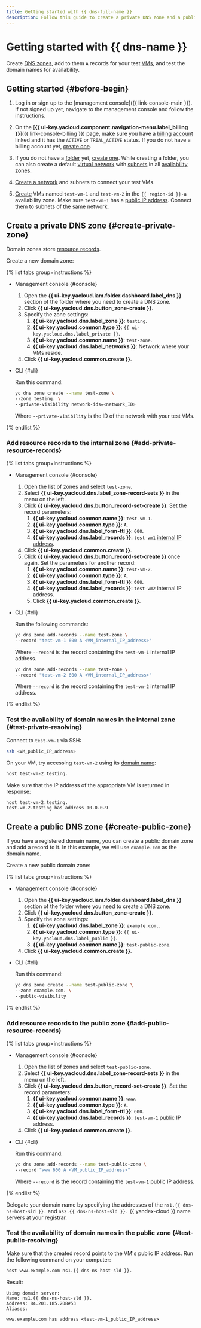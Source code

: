 ```yaml
---
title: Getting started with {{ dns-full-name }}
description: Follow this guide to create a private DNS zone and a public one.
---
```


# Getting started with {{ dns-name }}


Create [DNS zones](concepts/dns-zone.md), add to them `A` records for your test [VMs](../compute/concepts/vm.md), and test the domain names for availability.

## Getting started {#before-begin}

1. Log in or sign up to the [management console]({{ link-console-main }}). If not signed up yet, navigate to the management console and follow the instructions.


1. On the [**{{ ui-key.yacloud.component.navigation-menu.label_billing }}**]({{ link-console-billing }}) page, make sure you have a [billing account](../billing/concepts/billing-account.md) linked and it has the `ACTIVE` or `TRIAL_ACTIVE` status. If you do not have a billing account yet, [create one](../billing/quickstart/index.md#create_billing_account).


1. If you do not have a [folder](../resource-manager/concepts/resources-hierarchy.md#folder) yet, [create one](../resource-manager/operations/folder/create.md). While creating a folder, you can also create a default [virtual network](../vpc/concepts/network.md#network) with [subnets](../vpc/concepts/network.md#subnet) in all [availability zones](../overview/concepts/geo-scope.md).
1. [Create a network](../vpc/quickstart.md) and subnets to connect your test VMs.
1. [Create](../compute/operations/vm-create/create-linux-vm.md) VMs named `test-vm-1` and `test-vm-2` in the `{{ region-id }}-a` availability zone. Make sure `test-vm-1` has a [public IP address](../vpc/concepts/address.md#public-addresses). Connect them to subnets of the same network.

## Create a private DNS zone {#create-private-zone}

Domain zones store [resource records](concepts/resource-record.md).

Create a new domain zone:

{% list tabs group=instructions %}

- Management console {#console}

  1. Open the **{{ ui-key.yacloud.iam.folder.dashboard.label_dns }}** section of the folder where you need to create a DNS zone.
  1. Click **{{ ui-key.yacloud.dns.button_zone-create }}**.
  1. Specify the zone settings:
     1. **{{ ui-key.yacloud.dns.label_zone }}**: `testing`.
     1. **{{ ui-key.yacloud.common.type }}**: `{{ ui-key.yacloud.dns.label_private }}`.
     1. **{{ ui-key.yacloud.common.name }}**: `test-zone`.
     1. **{{ ui-key.yacloud.dns.label_networks }}**: Network where your VMs reside.
  1. Click **{{ ui-key.yacloud.common.create }}**.

- CLI {#cli}

  Run this command:

  ```bash
  yc dns zone create --name test-zone \
  --zone testing. \
  --private-visibility network-ids=<network_ID>
  ```

  Where `--private-visibility` is the ID of the network with your test VMs.

{% endlist %}

### Add resource records to the internal zone {#add-private-resource-records}

{% list tabs group=instructions %}

- Management console {#console}

  1. Open the list of zones and select `test-zone`.
  1. Select **{{ ui-key.yacloud.dns.label_zone-record-sets }}** in the menu on the left.
  1. Click **{{ ui-key.yacloud.dns.button_record-set-create }}**. Set the record parameters:
     1. **{{ ui-key.yacloud.common.name }}**: `test-vm-1`.
     1. **{{ ui-key.yacloud.common.type }}**: `A`.
     1. **{{ ui-key.yacloud.dns.label_form-ttl }}**: `600`.
     1. **{{ ui-key.yacloud.dns.label_records }}**: `test-vm1` [internal IP address](../vpc/concepts/address.md#internal-addresses).
  1. Click **{{ ui-key.yacloud.common.create }}**.
  1. Click **{{ ui-key.yacloud.dns.button_record-set-create }}** once again. Set the parameters for another record:
     1. **{{ ui-key.yacloud.common.name }}**: `test-vm-2`.
     1. **{{ ui-key.yacloud.common.type }}**: `A`.
     1. **{{ ui-key.yacloud.dns.label_form-ttl }}**: `600`.
     1. **{{ ui-key.yacloud.dns.label_records }}**: `test-vm2` internal IP address.
     1. Click **{{ ui-key.yacloud.common.create }}**.

- CLI {#cli}

  Run the following commands:

  ```bash
  yc dns zone add-records --name test-zone \
  --record "test-vm-1 600 A <VM_internal_IP_address>"
  ```

  Where `--record` is the record containing the `test-vm-1` internal IP address.

  ```bash
  yc dns zone add-records --name test-zone \
  --record "test-vm-2 600 A <VM_internal_IP_address>"
  ```

  Where `--record` is the record containing the `test-vm-2` internal IP address.

{% endlist %}

### Test the availability of domain names in the internal zone {#test-private-resolving}

Connect to `test-vm-1` via SSH:

```bash
ssh <VM_public_IP_address>
```

On your VM, try accessing `test-vm-2` using its [domain name](../vpc/concepts/address.md#fqdn):

```bash
host test-vm-2.testing.
```

Make sure that the IP address of the appropriate VM is returned in response:

```bash
host test-vm-2.testing.
test-vm-2.testing has address 10.0.0.9
```

## Create a public DNS zone {#create-public-zone}

If you have a registered domain name, you can create a public domain zone and add a record to it. In this example, we will use `example.com` as the domain name.

Create a new public domain zone:

{% list tabs group=instructions %}

- Management console {#console}

  1. Open the **{{ ui-key.yacloud.iam.folder.dashboard.label_dns }}** section of the folder where you need to create a DNS zone.
  1. Click **{{ ui-key.yacloud.dns.button_zone-create }}**.
  1. Specify the zone settings:
     1. **{{ ui-key.yacloud.dns.label_zone }}**: `example.com.`.
     1. **{{ ui-key.yacloud.common.type }}**: `{{ ui-key.yacloud.dns.label_public }}`.
     1. **{{ ui-key.yacloud.common.name }}**: `test-public-zone`.
  1. Click **{{ ui-key.yacloud.common.create }}**.

- CLI {#cli}

  Run this command:

  ```bash
  yc dns zone create --name test-public-zone \
  --zone example.com. \
  --public-visibility
  ```

{% endlist %}

### Add resource records to the public zone {#add-public-resource-records}

{% list tabs group=instructions %}

- Management console {#console}

  1. Open the list of zones and select `test-public-zone`.
  1. Select **{{ ui-key.yacloud.dns.label_zone-record-sets }}** in the menu on the left.
  1. Click **{{ ui-key.yacloud.dns.button_record-set-create }}**. Set the record parameters:
     1. **{{ ui-key.yacloud.common.name }}**: `www`.
     1. **{{ ui-key.yacloud.common.type }}**: `A`.
     1. **{{ ui-key.yacloud.dns.label_form-ttl }}**: `600`.
     1. **{{ ui-key.yacloud.dns.label_records }}**: `test-vm-1` public IP address.
  1. Click **{{ ui-key.yacloud.common.create }}**.

- CLI {#cli}

  Run this command:

  ```bash
  yc dns zone add-records --name test-public-zone \
  --record "www 600 A <VM_public_IP_address>"
  ```

  Where `--record` is the record containing the `test-vm-1` public IP address.

{% endlist %}

Delegate your domain name by specifying the addresses of the `ns1.{{ dns-ns-host-sld }}.` and `ns2.{{ dns-ns-host-sld }}.` {{ yandex-cloud }} name servers at your registrar.

### Test the availability of domain names in the public zone {#test-public-resolving}

Make sure that the created record points to the VM's public IP address. Run the following command on your computer:

```bash
host www.example.com ns1.{{ dns-ns-host-sld }}.
```

Result:

```text
Using domain server:
Name: ns1.{{ dns-ns-host-sld }}.
Address: 84.201.185.208#53
Aliases:

www.example.com has address <test-vm-1_public_IP_address>
```